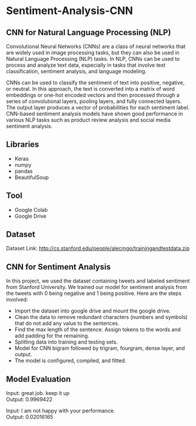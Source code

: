 # Sentiment-Analysis-CNN

## CNN for Natural Language Processing (NLP)
Convolutional Neural Networks (CNNs) are a class of neural networks that are widely used in image processing tasks, but they can also be used in Natural Language Processing (NLP) tasks. In NLP, CNNs can be used to process and analyze text data, especially in tasks that involve text classification, sentiment analysis, and language modeling.

CNNs can be used to classify the sentiment of text into positive, negative, or neutral. In this approach, the text is converted into a matrix of word embeddings or one-hot encoded vectors and then processed through a series of convolutional layers, pooling layers, and fully connected layers. The output layer produces a vector of probabilities for each sentiment label. CNN-based sentiment analysis models have shown good performance in various NLP tasks such as product review analysis and social media sentiment analysis.

## Libraries 
* Keras
* numpy
* pandas
* BeautifulSoup

## Tool
* Google Colab
* Google Drive

## Dataset
Dataset Link: http://cs.stanford.edu/people/alecmgo/trainingandtestdata.zip

## CNN for Sentiment Analysis
In this project, we used the dataset containing tweets and labeled sentiment from Stanford University. We trained our model for sentiment analysis from the tweets with 0 being negative and 1 being positive. Here are the steps involved:
* Import the dataset into google drive and mount the google drive. 
* Clean the data to remove redundant characters (numbers and symbols) that do not add any value to the sentences.
* Find the max length of the sentence. Assign tokens to the words and add padding for the remaining. 
* Splitting data into training and testing sets. 
* Model for CNN bigram followed by trigram, fourgram, dense layer, and output. 
* The model is configured, compiled, and fitted. 

## Model Evaluation
Input:  great job. keep it up<br>
Output: 0.9969422

Input:  I am not happy with your performance.<br>
Output: 0.02016165
